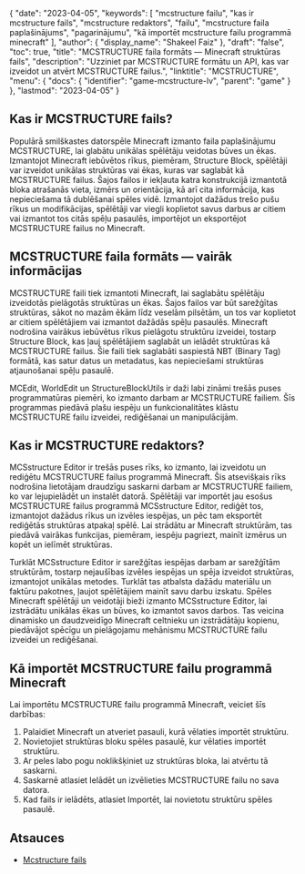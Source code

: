 {
  "date": "2023-04-05",
  "keywords": [
"mcstructure failu",
"kas ir mcstructure fails",
"mcstructure redaktors",
"failu",
"mcstructure faila paplašinājums",
"pagarinājumu",
"kā importēt mcstructure failu programmā minecraft"
],
  "author": {
    "display_name": "Shakeel Faiz"
},
  "draft": "false",
  "toc": true,
  "title": "MCSTRUCTURE faila formāts — Minecraft struktūras fails",
  "description": "Uzziniet par MCSTRUCTURE formātu un API, kas var izveidot un atvērt MCSTRUCTURE failus.",
  "linktitle": "MCSTRUCTURE",
  "menu": {
    "docs": {
      "identifier": "game-mcstructure-lv",
      "parent": "game"
}
},
  "lastmod": "2023-04-05"
}

## Kas ir MCSTRUCTURE fails?

Populārā smilškastes datorspēle Minecraft izmanto faila paplašinājumu MCSTRUCTURE, lai glabātu unikālas spēlētāju veidotas būves un ēkas. Izmantojot Minecraft iebūvētos rīkus, piemēram, Structure Block, spēlētāji var izveidot unikālas struktūras vai ēkas, kuras var saglabāt kā MCSTRUCTURE failus. Šajos failos ir iekļauta katra konstrukcijā izmantotā bloka atrašanās vieta, izmērs un orientācija, kā arī cita informācija, kas nepieciešama tā dublēšanai spēles vidē. Izmantojot dažādus trešo pušu rīkus un modifikācijas, spēlētāji var viegli koplietot savus darbus ar citiem vai izmantot tos citās spēļu pasaulēs, importējot un eksportējot MCSTRUCTURE failus no Minecraft.

## MCSTRUCTURE faila formāts — vairāk informācijas

MCSTRUCTURE faili tiek izmantoti Minecraft, lai saglabātu spēlētāju izveidotās pielāgotās struktūras un ēkas. Šajos failos var būt sarežģītas struktūras, sākot no mazām ēkām līdz veselām pilsētām, un tos var koplietot ar citiem spēlētājiem vai izmantot dažādās spēļu pasaulēs. Minecraft nodrošina vairākus iebūvētus rīkus pielāgotu struktūru izveidei, tostarp Structure Block, kas ļauj spēlētājiem saglabāt un ielādēt struktūras kā MCSTRUCTURE failus. Šie faili tiek saglabāti saspiestā NBT (Binary Tag) formātā, kas satur datus un metadatus, kas nepieciešami struktūras atjaunošanai spēļu pasaulē.

MCEdit, WorldEdit un StructureBlockUtils ir daži labi zināmi trešās puses programmatūras piemēri, ko izmanto darbam ar MCSTRUCTURE failiem. Šīs programmas piedāvā plašu iespēju un funkcionalitātes klāstu MCSTRUCTURE failu izveidei, rediģēšanai un manipulācijām.

## Kas ir MCSTRUCTURE redaktors? 

MCSstructure Editor ir trešās puses rīks, ko izmanto, lai izveidotu un rediģētu MCSTRUCTURE failus programmā Minecraft. Šis atsevišķais rīks nodrošina lietotājam draudzīgu saskarni darbam ar MCSTRUCTURE failiem, ko var lejupielādēt un instalēt datorā. Spēlētāji var importēt jau esošus MCSTRUCTURE failus programmā MCSstructure Editor, rediģēt tos, izmantojot dažādus rīkus un izvēles iespējas, un pēc tam eksportēt rediģētās struktūras atpakaļ spēlē. Lai strādātu ar Minecraft struktūrām, tas piedāvā vairākas funkcijas, piemēram, iespēju pagriezt, mainīt izmērus un kopēt un ielīmēt struktūras.

Turklāt MCSstructure Editor ir sarežģītas iespējas darbam ar sarežģītām struktūrām, tostarp nejaušības izvēles iespējas un spēja izveidot struktūras, izmantojot unikālas metodes. Turklāt tas atbalsta dažādu materiālu un faktūru pakotnes, ļaujot spēlētājiem mainīt savu darbu izskatu. Spēles Minecraft spēlētāji un veidotāji bieži izmanto MCSstructure Editor, lai izstrādātu unikālas ēkas un būves, ko izmantot savos darbos. Tas veicina dinamisko un daudzveidīgo Minecraft celtnieku un izstrādātāju kopienu, piedāvājot spēcīgu un pielāgojamu mehānismu MCSTRUCTURE failu izveidei un rediģēšanai.

## Kā importēt MCSTRUCTURE failu programmā Minecraft

Lai importētu MCSTRUCTURE failu programmā Minecraft, veiciet šīs darbības:

1. Palaidiet Minecraft un atveriet pasauli, kurā vēlaties importēt struktūru.
2. Novietojiet struktūras bloku spēles pasaulē, kur vēlaties importēt struktūru.
3. Ar peles labo pogu noklikšķiniet uz struktūras bloka, lai atvērtu tā saskarni.
4. Saskarnē atlasiet Ielādēt un izvēlieties MCSTRUCTURE failu no sava datora.
5. Kad fails ir ielādēts, atlasiet Importēt, lai novietotu struktūru spēles pasaulē.

## Atsauces
* [Mcstructure fails](https://wiki.bedrock.dev/nbt/mcstructure.html)


